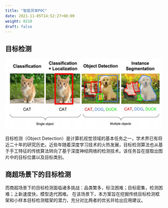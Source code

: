 ```yaml
---
title: "智能货架POC"
date: 2021-11-05T14:52:27+08:00
weight: 0210
draft: false
---
```




## 目标检测

![](1.png)

目标检测（Object Detection）是计算机视觉领域的基本任务之一，学术界已有将近二十年的研究历史。近些年随着深度学习技术的火热发展，目标检测算法也从基于手工特征的传统算法转向了基于深度神经网络的检测技术。该任务旨在提取出图片中的目标位置以及目标类别。

## 商超场景下的目标检测
而商超场景下的目标检测面临诸多挑战：品类繁多，标注困难；目标密集，检测困难；上新速度快，模型迭代困难。
在该场景下，本方案旨在挖掘传统目标检测框架和小样本目标检测框架的潜力，充分对比两者的优劣并给出应用建议。

